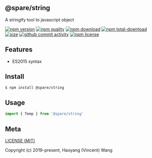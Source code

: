 ## @spare/string
A stringify tool to javascript object

[![npm version][npm-image]][npm-url]
[![npm quality][quality-image]][quality-url]
[![npm download][download-image]][npm-url]
[![npm total-download][total-download-image]][npm-url]
[![size][size]][size-url]
[![github commit activity][commit-image]][github-url]
[![npm license][license-image]][npm-url]

## Features

- ES2015 syntax

## Install
```console
$ npm install @spare/string
```

## Usage
```js
import { Temp } from '@spare/string'
```

## Meta
[LICENSE (MIT)](/LICENSE)

Copyright (c) 2019-present, Haoyang (Vincent) Wang

[//]: <> (Shields)
[npm-image]: https://img.shields.io/npm/v/@spare/string.svg?style=flat-square
[quality-image]: http://npm.packagequality.com/shield/@spare/string.svg?style=flat-square
[download-image]: https://img.shields.io/npm/dm/@spare/string.svg?style=flat-square
[total-download-image]:https://img.shields.io/npm/dt/@spare/string.svg?style=flat-square
[license-image]: https://img.shields.io/npm/l/@spare/string.svg?style=flat-square
[commit-image]: https://img.shields.io/github/commit-activity/y/hoyeungw/@spare/string?style=flat-square
[size]: https://packagephobia.now.sh/badge?p=@spare/string

[//]: <> (Link)
[npm-url]: https://npmjs.org/package/@spare/string
[quality-url]: http://packagequality.com/#?package=@spare/string
[github-url]: https://github.com/hoyeungw/@spare/string
[size-url]: https://packagephobia.now.sh/result?p=@spare/string
